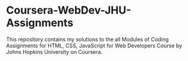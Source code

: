 # Coursera-WebDev-JHU-Assignments
This repository contains my solutions to the all Modules of Coding Assignments for HTML, CSS, JavaScript for Web Developers Course by Johns Hopkins University on Coursera.
